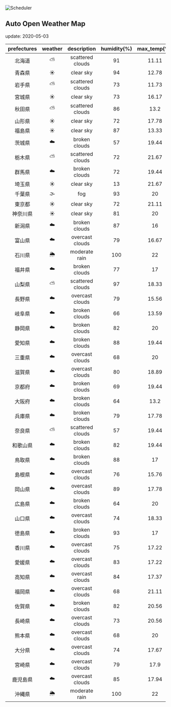 ![Scheduler](https://github.com/miya/auto_open_weather_map/workflows/Scheduler/badge.svg)
## Auto Open Weather Map
update: 2020-05-03

|prefectures|weather|description|humidity(%)|max_temp(℃)|min_temp(℃)|
|:-----------:|:------------:|:------------:|:-----------:|:------------:|:-----------:|
|北海道|⛅️|scattered clouds|91|11.11|10.56|
|青森県|☀️|clear sky|94|12.78|12.78|
|岩手県|⛅️|scattered clouds|73|11.73|11.73|
|宮城県|☀️|clear sky|73|16.17|16.17|
|秋田県|⛅️|scattered clouds|86|13.2|13.2|
|山形県|☀️|clear sky|72|17.78|17.78|
|福島県|☀️|clear sky|87|13.33|13.33|
|茨城県|☁️|broken clouds|57|19.44|13.33|
|栃木県|⛅️|scattered clouds|72|21.67|18|
|群馬県|☁️|broken clouds|72|19.44|13.33|
|埼玉県|☀️|clear sky|13|21.67|18.89|
|千葉県|🌫|fog|93|20|16|
|東京都|☀️|clear sky|72|21.11|20|
|神奈川県|☀️|clear sky|81|20|18.33|
|新潟県|☁️|broken clouds|87|16|15|
|富山県|☁️|overcast clouds|79|16.67|16.11|
|石川県|🌦|moderate rain|100|22|21.67|
|福井県|☁️|broken clouds|77|17|17|
|山梨県|⛅️|scattered clouds|97|18.33|17.22|
|長野県|☁️|overcast clouds|79|15.56|15.56|
|岐阜県|☁️|broken clouds|66|13.59|13.59|
|静岡県|☁️|broken clouds|82|20|20|
|愛知県|☁️|broken clouds|88|19.44|19|
|三重県|☁️|overcast clouds|68|20|20|
|滋賀県|☁️|overcast clouds|80|18.89|18.89|
|京都府|☁️|broken clouds|69|19.44|18.89|
|大阪府|☁️|broken clouds|64|13.2|13.2|
|兵庫県|☁️|broken clouds|79|17.78|13.33|
|奈良県|⛅️|scattered clouds|57|19.44|18.89|
|和歌山県|☁️|broken clouds|82|19.44|16.67|
|鳥取県|☁️|broken clouds|88|17|17|
|島根県|☁️|overcast clouds|76|15.76|15.76|
|岡山県|☁️|overcast clouds|89|17.78|15.56|
|広島県|☁️|broken clouds|64|20|18.89|
|山口県|☁️|overcast clouds|74|18.33|18.33|
|徳島県|☁️|broken clouds|93|17|17|
|香川県|☁️|overcast clouds|75|17.22|17.22|
|愛媛県|☁️|overcast clouds|83|17.22|17.22|
|高知県|☁️|overcast clouds|84|17.37|17.37|
|福岡県|☁️|overcast clouds|68|21.11|20.56|
|佐賀県|☁️|broken clouds|82|20.56|20|
|長崎県|☁️|overcast clouds|73|20.56|20.56|
|熊本県|☁️|overcast clouds|68|20|20|
|大分県|☁️|overcast clouds|74|17.67|17.67|
|宮崎県|☁️|overcast clouds|79|17.9|17.9|
|鹿児島県|☁️|overcast clouds|85|17.94|17.94|
|沖縄県|🌦|moderate rain|100|22|21.67|
